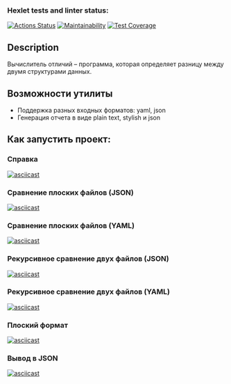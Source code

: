 ### Hexlet tests and linter status:
[![Actions Status](https://github.com/LuybovB/python-project-50/actions/workflows/hexlet-check.yml/badge.svg)](https://github.com/LuybovB/python-project-50/actions)
[![Maintainability](https://api.codeclimate.com/v1/badges/8b681e01fd1b466c96f2/maintainability)](https://codeclimate.com/github/LuybovB/python-project-50/maintainability)
[![Test Coverage](https://api.codeclimate.com/v1/badges/8b681e01fd1b466c96f2/test_coverage)](https://codeclimate.com/github/LuybovB/python-project-50/test_coverage)


## Description

Вычислитель отличий – программа, которая определяет разницу между двумя структурами данных.

## Возможности утилиты

- Поддержка разных входных форматов: yaml, json
- Генерация отчета в виде plain text, stylish и json

## Как запустить проект:

### Справка
[![asciicast](https://asciinema.org/a/8m0T0W616R3nSZ4VeOhB9lZ9D.svg)](https://asciinema.org/a/8m0T0W616R3nSZ4VeOhB9lZ9D)
### Сравнение плоских файлов (JSON)

[![asciicast](https://asciinema.org/a/Q9fnv3xsmRbE4ALj0gLTgjYX0.svg)](https://asciinema.org/a/Q9fnv3xsmRbE4ALj0gLTgjYX0)

### Сравнение плоских файлов (YAML)
[![asciicast](https://asciinema.org/a/MTqHdPucYzPy1btfssQ8ohsMF.svg)](https://asciinema.org/a/MTqHdPucYzPy1btfssQ8ohsMF)

### Рекурсивное сравнение двух файлов (JSON)
[![asciicast](https://asciinema.org/a/YehjM7XouZPOlo5Sogqm5ff3S.svg)](https://asciinema.org/a/YehjM7XouZPOlo5Sogqm5ff3S)

### Рекурсивное сравнение двух файлов (YAML)
[![asciicast](https://asciinema.org/a/IFWm6r7LwMNUiPjCVSZ55OKBk.svg)](https://asciinema.org/a/IFWm6r7LwMNUiPjCVSZ55OKBk)

### Плоский формат
[![asciicast](https://asciinema.org/a/X1On5T9QrwkGXbUtjZUNhwwca.svg)](https://asciinema.org/a/X1On5T9QrwkGXbUtjZUNhwwca)

### Вывод в JSON
[![asciicast](https://asciinema.org/a/gU6C2bgtFuxAHHz7VqyHNPMVO.svg)](https://asciinema.org/a/gU6C2bgtFuxAHHz7VqyHNPMVO)